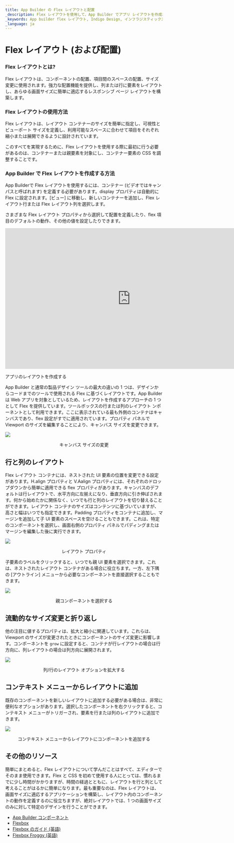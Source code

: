 ```yaml
---
title: App Builder の Flex レイアウトと配置
_description: Flex レイアウトを使用して、App Builder でアプリ レイアウトを作成および編集する方法につぃて説明します。ツールボックスの行または列のレイアウト ンポーネントとして利用できます。
_keywords: App builder flex レイアウト, Indigo Design, インフラジスティックス
_language: ja
---
```


# Flex レイアウト (および配置) 
### Flex レイアウトとは? 
Flex レイアウトは、コンポーネントの配置、項目間のスペースの配置、サイズ変更に使用されます。強力な配置機能を提供し、列または行に要素をレイアウトし、あらゆる画面サイズに簡単に適応するレスポンシブ ページ レイアウトを構築します。

### Flex レイアウトの使用方法
Flex レイアウトは、レイアウト コンテナーのサイズを簡単に指定し、可視性とビューポート サイズを定義し、利用可能なスペースに合わせて項目をそれぞれ縮小または展開できるように設計されています。

このすべてを実現するために、Flex レイアウトを使用する際に最初に行う必要があるのは、コンテナーまたは親要素を対象にし、コンテナー要素の CSS を調整することです。 

### App Builder で Flex レイアウトを作成する方法
App Builderで Flex レイアウトを使用するには、コンテナー (ビデオではキャンパスと呼ばれます) を定義する必要があります。display プロパティは自動的に Flex に設定されます。[ビュー] に移動し、新しいコンテナーを追加し、Flex レイアウト行または Flex レイアウト列を選択します。

さまざまな Flex レイアウト プロパティから選択して配置を定義したり、flex 項目のデフォルトの動作、その他の値を設定したりできます。

<section class="video-container">
    <div>
        <div class="video-container__item">
            <iframe width="800" height="450" src="https://www.youtube.com/embed/MUq3MGm9YlU" frameborder="0" allowfullscreen></iframe>
        </div>
        <p> アプリのレイアウトを作成する</p>
    </div>
</section>

App Builder と通常の製品デザイン ツールの最大の違いの 1 つは、デザインからコードまでのツールで使用される Flex に基づくレイアウトです。App Builder は Web アプリを対象としているため、レイアウトを作成するアプローチの 1 つとして Flex を提供しています。ツールボックスの行または列のレイアウト ンポーネントとして利用できます。ここに表示されている最も外側のコンテナはキャンバスであり、flex 設定がすでに適用されています。プロパティ パネルで Viewport のサイズを編集することにより、キャンバス サイズを変更できます。

<img class="responsive-img" src="../images/edit-create-canvas-size-Indigo-Design-App-Builder.gif" />
<p style="text-align:center;">キャンバス サイズの変更</p>

## 行と列のレイアウト 

Flex レイアウト コンテナには、ネストされた UI 要素の位置を変更できる設定があります。H.align プロパティと V.Aalign プロパティには、それぞれのドロップダウンから簡単に適用できる flex プロパティがあります。キャンバスのデフォルトは行レイアウトで、水平方向に左揃えになり、垂直方向に引き伸ばされます。何から始めたかに関係なく、いつでも行と列のレイアウトを切り替えることができます。レイアウト コンテナのサイズはコンテンツに基づいていますが、高さと幅はいつでも指定できます。Padding プロパティをコンテナに追加し、マージンを追加して子 UI 要素のスペースを空けることもできます。これは、特定のコンポーネントを選択し、画面右側のプロパティ パネルでパディングまたはマージンを編集した後に実行できます。

<img class="responsive-img" src="../images/row-column-layout-Indigo-Design-App-Builder.gif" />
<p style="text-align:center;">レイアウト プロパティ</p>

子要素のラベルをクリックすると、いつでも親 UI 要素を選択できます。これは、ネストされたレイアウト コンテナがある場合に役立ちます。一方、左下隅の [アウトライン] メニューから必要なコンポーネントを直接選択することもできます。 

<img class="responsive-img" src="../images/select-parent-Indigo-Design-App-Builder.gif" />
<p style="text-align:center;">親コンポーネントを選択する</p>

## 流動的なサイズ変更と折り返し 

他の注目に値するプロパティは、拡大と縮小に関連しています。これらは、Viewport のサイズが変更されたときにコンポーネントのサイズ変更に影響します。コンポーネントを `grow` に設定すると、コンテナが行レイアウトの場合は行方向に、列レイアウトの場合は列方向に展開されます。
 
<img class="responsive-img" src="../images/grow-column-row-layout-Indigo-Design-App-Builder.gif" />
<p style="text-align:center;">列/行のレイアウト オプションを拡大する</p>


## コンテキスト メニューからレイアウトに追加 

既存のコンポーネントを新しいレイアウトに追加する必要がある場合は、非常に便利なオプションがあります。選択したコンポーネントを右クリックすると、コンテキスト メニューがトリガーされ、要素を行または列のレイアウトに追加できます。   

<img class="responsive-img" src="../images/add-to-layout-Indigo-Design-App-Builder.gif" />
<p style="text-align:center;">コンテキスト メニューからレイアウトにコンポーネントを追加する</p>

## その他のリソース

簡単にまとめると、Flex レイアウトについて学んだことはすべて、エディターでそのまま使用できます。Flex と CSS を初めて使用する人にとっては、慣れるまでに少し時間がかかりますが、時間の経過とともに、レイアウトを行と列として考えることがはるかに簡単になります。最も重要なのは、Flex レイアウトは、画面サイズに適応するアプリケーションを構築し、レイアウト内のコンポーネントの動作を定義するのに役立ちますが、絶対レイアウトでは、1 つの画面サイズのみに対して特定のデザインを行うことができます。 

<div class="divider--half"></div>

* [App Builder コンポーネント](../indigo-design-app-builder-components.md)
* [Flexbox](https://developer.mozilla.org/ja-JP/docs/Learn/CSS/CSS_layout/Flexbox)
* [Flexbox のガイド (英語)](https://css-tricks.com/snippets/css/a-guide-to-flexbox/)
* [Flexbox Froggy (英語)](https://flexboxfroggy.com/)
